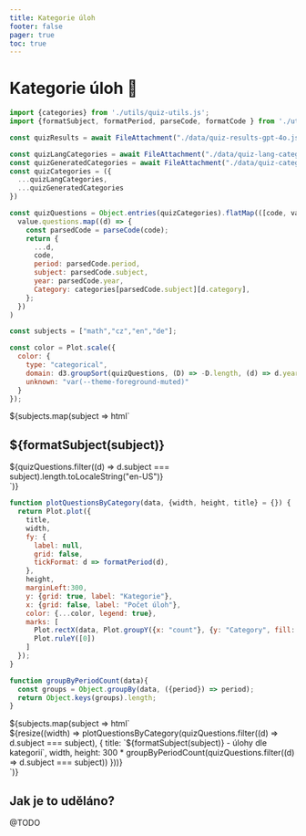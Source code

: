 ```yaml
---
title: Kategorie úloh
footer: false
pager: true
toc: true
---
```


# Kategorie úloh 🚀



```js
import {categories} from './utils/quiz-utils.js';
import {formatSubject, formatPeriod, parseCode, formatCode } from './utils/quiz-string-utils.js'; 

const quizResults = await FileAttachment("./data/quiz-results-gpt-4o.json").json();

const quizLangCategories = await FileAttachment("./data/quiz-lang-categories.json").json();
const quizGeneratedCategories = await FileAttachment("./data/quiz-categories.json").json();
const quizCategories = ({
  ...quizLangCategories,
  ...quizGeneratedCategories
})

const quizQuestions = Object.entries(quizCategories).flatMap(([code, value]) =>
  value.questions.map((d) => {
    const parsedCode = parseCode(code);
    return {
      ...d,
      code,      
      period: parsedCode.period,      
      subject: parsedCode.subject,
      year: parsedCode.year,
      Category: categories[parsedCode.subject][d.category],
    };
  })
)

const subjects = ["math","cz","en","de"];
```

<!-- A shared color scale for consistency, sorted by the number of launches -->

```js
const color = Plot.scale({
  color: {
    type: "categorical",
    domain: d3.groupSort(quizQuestions, (D) => -D.length, (d) => d.year).filter((d) => d !== "Other"),
    unknown: "var(--theme-foreground-muted)"
  }
});
```

<!-- Cards with big numbers -->

<div class="grid grid-cols-4">
 ${subjects.map(subject => html`<div class="card">
    <h2>${formatSubject(subject)}</h2>
    <span class="big">${quizQuestions.filter((d) => d.subject === subject).length.toLocaleString("en-US")}</span>
  </div>`)}
</div>

<!-- Plot of questions per category -->

```js
function plotQuestionsByCategory(data, {width, height, title} = {}) {
  return Plot.plot({
    title,
    width,
    fy: {
      label: null,
      grid: false,
      tickFormat: d => formatPeriod(d),
    },
    height,
    marginLeft:300,
    y: {grid: true, label: "Kategorie"},
    x: {grid: false, label: "Počet úloh"},
    color: {...color, legend: true},
    marks: [
      Plot.rectX(data, Plot.groupY({x: "count"}, {y: "Category", fill: "year", tip: true, fy: "period", sort: {y: "-x"}})),
      Plot.ruleY([0])
    ]
  });
}
```

```js
function groupByPeriodCount(data){
  const groups = Object.groupBy(data, ({period}) => period);
  return Object.keys(groups).length;
}
```
<div>
${subjects.map(subject => html`<div class="grid grid-cols-1">
  <div class="card">
    ${resize((width) => plotQuestionsByCategory(quizQuestions.filter((d) => d.subject === subject), {
      title: `${formatSubject(subject)} - úlohy dle kategorií`,
      width,
      height: 300 * groupByPeriodCount(quizQuestions.filter((d) => d.subject === subject))
    }))}
  </div>
</div>`)}
</div>


## Jak je to uděláno?
@TODO